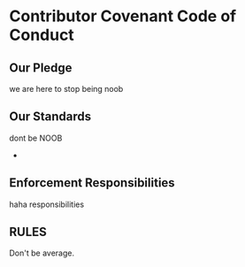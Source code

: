 # Contributor Covenant Code of Conduct

## Our Pledge

we are here to stop being noob

## Our Standards

dont be NOOB

* 

## Enforcement Responsibilities

haha responsibilities 


## RULES
Don't be average. 
